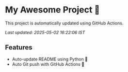# My Awesome Project 🚀

This project is automatically updated using GitHub Actions.

_Last updated: 2025-05-02 16:22:06 IST_

## Features
- Auto-update README using Python 🐍
- Auto Git push with GitHub Actions 🤖
